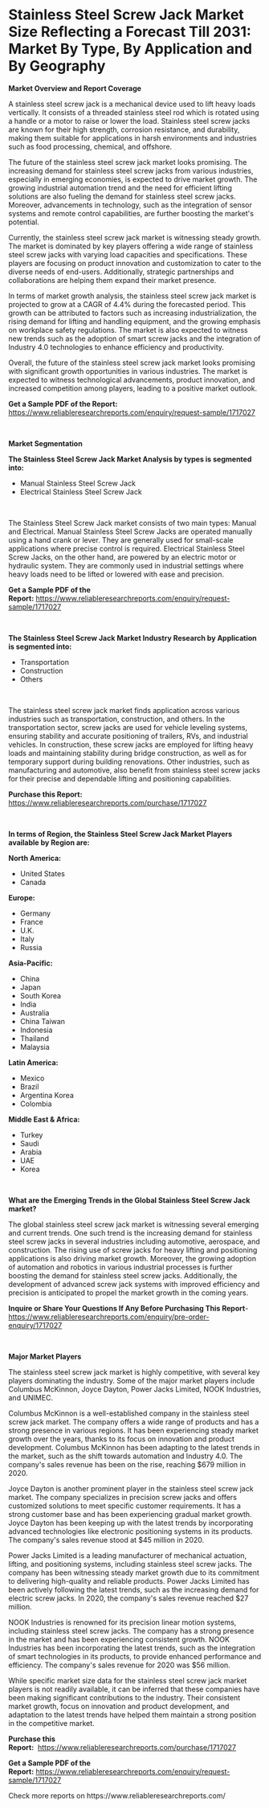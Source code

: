 <p><h1>Stainless Steel Screw Jack Market Size Reflecting a Forecast Till 2031: Market By Type, By Application and By Geography</h1></p><p><strong>Market Overview and Report Coverage</strong></p>
<p><p>A stainless steel screw jack is a mechanical device used to lift heavy loads vertically. It consists of a threaded stainless steel rod which is rotated using a handle or a motor to raise or lower the load. Stainless steel screw jacks are known for their high strength, corrosion resistance, and durability, making them suitable for applications in harsh environments and industries such as food processing, chemical, and offshore.</p><p>The future of the stainless steel screw jack market looks promising. The increasing demand for stainless steel screw jacks from various industries, especially in emerging economies, is expected to drive market growth. The growing industrial automation trend and the need for efficient lifting solutions are also fueling the demand for stainless steel screw jacks. Moreover, advancements in technology, such as the integration of sensor systems and remote control capabilities, are further boosting the market's potential.</p><p>Currently, the stainless steel screw jack market is witnessing steady growth. The market is dominated by key players offering a wide range of stainless steel screw jacks with varying load capacities and specifications. These players are focusing on product innovation and customization to cater to the diverse needs of end-users. Additionally, strategic partnerships and collaborations are helping them expand their market presence.</p><p>In terms of market growth analysis, the stainless steel screw jack market is projected to grow at a CAGR of 4.4% during the forecasted period. This growth can be attributed to factors such as increasing industrialization, the rising demand for lifting and handling equipment, and the growing emphasis on workplace safety regulations. The market is also expected to witness new trends such as the adoption of smart screw jacks and the integration of Industry 4.0 technologies to enhance efficiency and productivity.</p><p>Overall, the future of the stainless steel screw jack market looks promising with significant growth opportunities in various industries. The market is expected to witness technological advancements, product innovation, and increased competition among players, leading to a positive market outlook.</p></p>
<p><strong>Get a Sample PDF of the Report:</strong> <a href="https://www.reliableresearchreports.com/enquiry/request-sample/1717027">https://www.reliableresearchreports.com/enquiry/request-sample/1717027</a></p>
<p>&nbsp;</p>
<p><strong>Market Segmentation</strong></p>
<p><strong>The Stainless Steel Screw Jack Market Analysis by types is segmented into:</strong></p>
<p><ul><li>Manual Stainless Steel Screw Jack</li><li>Electrical Stainless Steel Screw Jack</li></ul></p>
<p>&nbsp;</p>
<p><p>The Stainless Steel Screw Jack market consists of two main types: Manual and Electrical. Manual Stainless Steel Screw Jacks are operated manually using a hand crank or lever. They are generally used for small-scale applications where precise control is required. Electrical Stainless Steel Screw Jacks, on the other hand, are powered by an electric motor or hydraulic system. They are commonly used in industrial settings where heavy loads need to be lifted or lowered with ease and precision.</p></p>
<p><strong>Get a Sample PDF of the Report:</strong>&nbsp;<a href="https://www.reliableresearchreports.com/enquiry/request-sample/1717027">https://www.reliableresearchreports.com/enquiry/request-sample/1717027</a></p>
<p>&nbsp;</p>
<p><strong>The Stainless Steel Screw Jack Market Industry Research by Application is segmented into:</strong></p>
<p><ul><li>Transportation</li><li>Construction</li><li>Others</li></ul></p>
<p>&nbsp;</p>
<p><p>The stainless steel screw jack market finds application across various industries such as transportation, construction, and others. In the transportation sector, screw jacks are used for vehicle leveling systems, ensuring stability and accurate positioning of trailers, RVs, and industrial vehicles. In construction, these screw jacks are employed for lifting heavy loads and maintaining stability during bridge construction, as well as for temporary support during building renovations. Other industries, such as manufacturing and automotive, also benefit from stainless steel screw jacks for their precise and dependable lifting and positioning capabilities.</p></p>
<p><strong>Purchase this Report:</strong>&nbsp; <a href="https://www.reliableresearchreports.com/purchase/1717027">https://www.reliableresearchreports.com/purchase/1717027</a></p>
<p>&nbsp;</p>
<p><strong>In terms of Region, the Stainless Steel Screw Jack Market Players available by Region are:</strong></p>
<p>
    <p> <strong> North America: </strong>
        <ul>
            <li>United States</li>
            <li>Canada</li>
        </ul>
        </p> 
    <p> <strong> Europe: </strong>
        <ul>
            <li>Germany</li>
            <li>France</li>
            <li>U.K.</li>
            <li>Italy</li>
            <li>Russia</li>
        </ul>
        </p> 
    <p> <strong> Asia-Pacific: </strong>
        <ul>
            <li>China</li>
            <li>Japan</li>
            <li>South Korea</li>
            <li>India</li>
            <li>Australia</li>
            <li>China Taiwan</li>
            <li>Indonesia</li>
            <li>Thailand</li>
            <li>Malaysia</li>
        </ul>
        </p> 
    <p> <strong> Latin America: </strong>
        <ul>
            <li>Mexico</li>
            <li>Brazil</li>
            <li>Argentina Korea</li>
            <li>Colombia</li>
        </ul>
        </p> 
    <p> <strong> Middle East & Africa: </strong>
        <ul>
            <li>Turkey</li>
            <li>Saudi</li>
            <li>Arabia</li>
            <li>UAE</li>
            <li>Korea</li>
        </ul>
    </p>
    </p>
<p>&nbsp;</p>
<p><strong>What are the Emerging Trends in the Global Stainless Steel Screw Jack market?</strong></p>
<p><p>The global stainless steel screw jack market is witnessing several emerging and current trends. One such trend is the increasing demand for stainless steel screw jacks in several industries including automotive, aerospace, and construction. The rising use of screw jacks for heavy lifting and positioning applications is also driving market growth. Moreover, the growing adoption of automation and robotics in various industrial processes is further boosting the demand for stainless steel screw jacks. Additionally, the development of advanced screw jack systems with improved efficiency and precision is anticipated to propel the market growth in the coming years.</p></p>
<p><strong>Inquire or Share Your Questions If Any Before Purchasing This Report</strong>- <a href="https://www.reliableresearchreports.com/enquiry/pre-order-enquiry/1717027">https://www.reliableresearchreports.com/enquiry/pre-order-enquiry/1717027</a></p>
<p>&nbsp;</p>
<p><strong>Major Market Players</strong></p>
<p><p>The stainless steel screw jack market is highly competitive, with several key players dominating the industry. Some of the major market players include Columbus McKinnon, Joyce Dayton, Power Jacks Limited, NOOK Industries, and UNIMEC.</p><p>Columbus McKinnon is a well-established company in the stainless steel screw jack market. The company offers a wide range of products and has a strong presence in various regions. It has been experiencing steady market growth over the years, thanks to its focus on innovation and product development. Columbus McKinnon has been adapting to the latest trends in the market, such as the shift towards automation and Industry 4.0. The company's sales revenue has been on the rise, reaching $679 million in 2020.</p><p>Joyce Dayton is another prominent player in the stainless steel screw jack market. The company specializes in precision screw jacks and offers customized solutions to meet specific customer requirements. It has a strong customer base and has been experiencing gradual market growth. Joyce Dayton has been keeping up with the latest trends by incorporating advanced technologies like electronic positioning systems in its products. The company's sales revenue stood at $45 million in 2020.</p><p>Power Jacks Limited is a leading manufacturer of mechanical actuation, lifting, and positioning systems, including stainless steel screw jacks. The company has been witnessing steady market growth due to its commitment to delivering high-quality and reliable products. Power Jacks Limited has been actively following the latest trends, such as the increasing demand for electric screw jacks. In 2020, the company's sales revenue reached $27 million.</p><p>NOOK Industries is renowned for its precision linear motion systems, including stainless steel screw jacks. The company has a strong presence in the market and has been experiencing consistent growth. NOOK Industries has been incorporating the latest trends, such as the integration of smart technologies in its products, to provide enhanced performance and efficiency. The company's sales revenue for 2020 was $56 million.</p><p>While specific market size data for the stainless steel screw jack market players is not readily available, it can be inferred that these companies have been making significant contributions to the industry. Their consistent market growth, focus on innovation and product development, and adaptation to the latest trends have helped them maintain a strong position in the competitive market.</p></p>
<p><strong>Purchase this Report:</strong>&nbsp;&nbsp;<a href="https://www.reliableresearchreports.com/purchase/1717027">https://www.reliableresearchreports.com/purchase/1717027</a></p>
<p></p>
<p><strong>Get a Sample PDF of the Report:</strong>&nbsp;<a href="https://www.reliableresearchreports.com/enquiry/request-sample/1717027">https://www.reliableresearchreports.com/enquiry/request-sample/1717027</a></p>
<p>Check more reports on https://www.reliableresearchreports.com/</p>